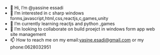 - 👋 Hi, I’m @yassine essadi
- 👀 I’m interested in c sharp windows forms,javascript,html,css,reactjs,c,games,unity
- 🌱 I’m currently learning reactjs and python ,games
- 💞️ I’m looking to collaborate on build proejct in windows form app web site management
- 📫 How to reach me on my email:yasine.esadi@gmail.com or my phone:0628032951

<!---
  make life easy with your own apps
--->
